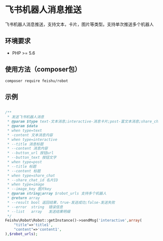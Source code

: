 # 飞书机器人消息推送
飞书机器人消息推送，支持文本，卡片，图片等类型。支持单次推送多个机器人


## 环境要求

* PHP >= 5.6


## 使用方法（composer包）
```shell
composer require feishu/robot
```



## 示例
```php

/**
 * 发送飞书机器人消息
 * @param $type text-文本消息;interactive-消息卡片;post-富文本消息;share_chat-发送群名片;image-发送图片
 * @param $data
 * when type=text
 * -content 文本消息内容
 * when type=interactive
 * --title 消息标题
 * --content 消息内容
 * --button_url 按钮url
 * --button_text 按钮文字
 * when type=post
 * --title 标题
 * --content 标题
 * when type=share_chat
 * --share_chat_id 名片ID
 * when type=image
 * --image_key 图片key
 * @param string|array $robot_urls 支持多个机器人
 * @return array
 * --result bool 返回结果，true-发送成功;false-发送失败
 * --error  string  错误信息
 * --list   array   发送结果明细
 */
Feishu\Robot\Robot::getInstance()->sendMsg('interactive',array(
    "title"=>'title1',
    "content"=>'content1',
),$robot_urls);

```
